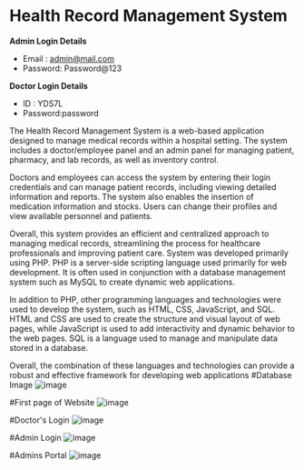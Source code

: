 # Health Record Management System

**Admin Login Details**
* Email   : admin@mail.com 
* Password: Password@123

**Doctor Login Details**

* ID      :  YDS7L
* Password:password

The Health Record Management System is a web-based application designed to manage medical records within a hospital setting. The system includes a doctor/employee panel and an admin panel for managing patient, pharmacy, and lab records, as well as inventory control.

Doctors and employees can access the system by entering their login credentials and can manage patient records, including viewing detailed information and reports. The system also enables the insertion of medication information and stocks. Users can change their profiles and view available personnel and patients.

Overall, this system provides an efficient and centralized approach to managing medical records, streamlining the process for healthcare professionals and improving patient care.
System was developed primarily using PHP. PHP is a server-side scripting language used primarily for web development. It is often used in conjunction with a database management system such as MySQL to create dynamic web applications.

In addition to PHP, other programming languages and technologies were used to develop the system, such as HTML, CSS, JavaScript, and SQL. HTML and CSS are used to create the structure and visual layout of web pages, while JavaScript is used to add interactivity and dynamic behavior to the web pages. SQL is a language used to manage and manipulate data stored in a database.

Overall, the combination of these languages and technologies can provide a robust and effective framework for developing web applications
#Database Image 
![image](https://user-images.githubusercontent.com/85405920/231379318-26c72dc4-59f2-443e-bf8b-bf8c9737f07a.png)

#First page of Website
![image](https://user-images.githubusercontent.com/85405920/231379477-f23e9475-f99c-401f-9510-4e2f7509219c.png)

#Doctor's Login 
![image](https://user-images.githubusercontent.com/85405920/231379595-43baf940-af65-4ca7-875a-92b782775f66.png)

#Admin Login
![image](https://user-images.githubusercontent.com/85405920/231379684-d35befc4-1a37-469f-86a2-bb9be55c16f7.png)

#Admins Portal
![image](https://user-images.githubusercontent.com/85405920/231380145-07d567e8-10dc-40f4-9403-7652ca422bc2.png)

